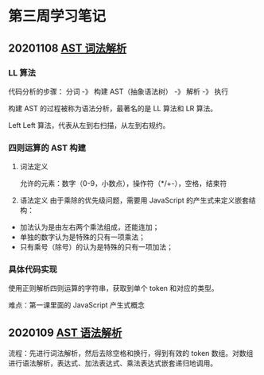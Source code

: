 # 第三周学习笔记

## 20201108 [AST 词法解析](./tokenize.html)
### LL 算法
代码分析的步骤： 分词 -》 构建 AST（抽象语法树） -》 解析 -》 执行

构建 AST 的过程被称为语法分析，最著名的是 LL 算法和 LR 算法。

Left Left 算法，代表从左到右扫描，从左到右规约。

### 四则运算的 AST 构建
1. 词法定义

    允许的元素：数字（0-9，小数点），操作符（*/+-），空格，结束符

2. 语法定义
  由于乘除的优先级问题，需要用 JavaScript 的产生式来定义嵌套结构：
  - 加法认为是由左右两个乘法组成，还能连加；
  - 单独的数字认为是特殊的只有一项乘法；
  - 只有乘号（除号）的认为是特殊的只有一项加法；



### 具体代码实现
使用正则解析四则运算的字符串，获取到单个 token 和对应的类型。

难点：第一课里面的 JavaScript 产生式概念


## 2020109 [AST 语法解析](./ast.html)
流程：先进行词法解析，然后去除空格和换行，得到有效的 token 数组。对数组进行语法解析，表达式、加法表达式、乘法表达式嵌套递归地调用。
